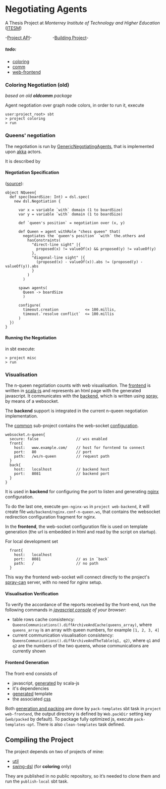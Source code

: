 Negotiating Agents
===
A Thesis Project at *Monterrey Institute of Technology and Higher Education* ([ITESM](http:/itesm.mx/))

-[Project API](http://fehu.github.io/agent-negotiation/unidoc/package.html)-
&nbsp;&nbsp;&nbsp;&nbsp;&nbsp;&nbsp;&nbsp; &nbsp;&nbsp;&nbsp;&nbsp;&nbsp;&nbsp;&nbsp;
-[Building Project](#compiling-the-project)-

##### todo:
  * [coloring](coloring/todo.md)
  * [comm](comm/todo.md)
  * [web-frontend](web/frontend/todo.md)

### Coloring Negotiation (old)
*based on old __oldcomm__ package*

Agent negotiation over graph node colors, in order to run it, execute
```
user:project_root> sbt
> project coloring
> run
```

### Queens' negotiation

The negotiation is run by [GenericNegotiatingAgents](misc/src/main/scala/feh/tec/agents/GenericNegotiatingAgent.scala),
that is implemented upon [akka](http://akka.io) actors.

It is described by

#### Negotiation Specification
([source](misc/src/main/scala/feh/tec/agents/NQueen.scala)):
```
object NQueen{
  def spec(boardSize: Int) = dsl.spec( 
    new dsl.Negotiation {
    
      var x = variable `with` domain (1 to boardSize)
      var y = variable `with` domain (1 to boardSize)
  
      def `queen's position` = negotiation over (x, y)
  
      def Queen = agent withRole "chess queen" that(
        negotiates the `queen's position` `with` the.others and
          hasConstraints(
            "direct-line sight" |{
              proposed(x) != valueOf(x) && proposed(y) != valueOf(y)
            },
            "diagonal-line sight" |{
              (proposed(x) - valueOf(x)).abs != (proposed(y) - valueOf(y)).abs
            }
          )
        )
  
      spawn agents(
        Queen -> boardSize
        )
  
      configure(
        timeout.creation            <= 100.millis,
        timeout.`resolve conflict`  <= 100.millis
      )
  })
}
```

#### Running the Negotiation

in sbt execute:
```
> project misc
> run
```

### Visualisation
 
The n-queen negotiation counts with web visualisation. The [frontend](web/frontend) is written in [scala-js](http://scala-js.org) and represents an html page with the generated javascript. It communicates with the [backend](web/backend), which is written using [spray](http://spray.io), by means of a websocket. 

The **backend** support is integrated in the current n-queen negotiation implementation.

The [common](web/common) sub-project contains the web-socket [configuration](web/common/src/main/resources/websocket.conf).
```
websocket.n-queen{
  secure: false                 // wss enabled
  front{
    host:   www.example.com/    // host for forntend to connect
    port:   80                  // port 
    path:   /ws/n-queen         // request path
  }
  back{
    host:   localhost           // backend host
    port:   8081                // backend port
  }
}
```

It is used in **backend** for configuring the port to listen and generating [nginx](http://nginx.org/) configuration.

To do the last one, execute `gen-nginx-ws` in `project web-backend`, it will create file `web/backend/nginx.conf-n-queen.ws`, that contains the websocket redirection configuration fragment for nginx.

In the **frontend**, the web-socket configuration file is used on template generation (the url is embedded in html and read by the script on startup).

For local development set 
```
  front{
    host:   localhost
    port:   8081                // as in `back`
    path:   /                   // no path
  }
```
This way the frontend web-socket will connect directly to the project's [spray-can](https://github.com/spray/spray-can) server, with no need for *nginx* setup. 

#### Visualisation Verification

To verify the accordance of the reports received by the front-end, run the following commands in *[javascript console](http://webmasters.stackexchange.com/questions/8525/how-to-open-the-javascript-console-in-different-browsers) of your browser*: 
 * table rows cache consistency: `QueensCommunications().diffArchiveAndCache(queens_array)`, where `queens_array` is an array with queen numbers, for example `[1, 2, 3, 4]`
 * current communication visualisation consistency: `QueensCommunications().diffArchiveAndTheTable(q1, q2)`, where `q1` and `q2` are the numbers of the two queens, whose communications are currently shown 

#### Frontend Generation

The front-end consists of
* javascript, [generated](web/frontend/src/main/scala/feh/tec/web/NQueen.scala) by scala-js
* it's dependencies
* [generated](web/frontend/src/main/scala/feh/tec/web/gen/NQueenTemplate.scala) template
* the associated [css](web/frontend/styles/n-queen)

Both [generation and packing](web/frontend/src/main/scala/feh/tec/web/util/PackTemplates.scala) are done by `pack-templates` sbt task in `project web-frontend`, the output directory is defined by `Web.packDir` setting key 
(`web/packed` by default). To package fully optimized js, execute `pack-templates-opt`. There is also `clean-templates` task defined.

## Compiling the Project

The project depends on two of projects of mine:
* [util](https://github.com/fehu/util)
* [swing-dsl](https://github.com/fehu/swing-dsl) (for **coloring** only)

They are published in no public repository, so it’s needed to clone them and run the `publish-local` sbt task.
